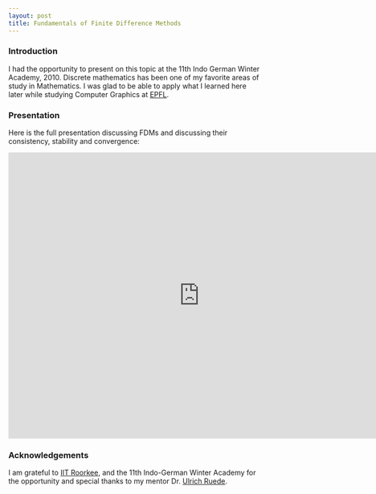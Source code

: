 ```yaml
---
layout: post
title: Fundamentals of Finite Difference Methods
---
```


### Introduction

I had the opportunity to present on this topic at the 11th Indo German Winter Academy, 2010. 
Discrete mathematics has been one of my favorite areas of study in Mathematics. I was glad 
to be able to apply what I learned here later while studying Computer Graphics at 
[EPFL](https://www.epfl.ch/en/home/). 


### Presentation

Here is the full presentation discussing FDMs and discussing their consistency, stability 
and convergence:


<iframe src="https://www.slideshare.net/1rj/slideshelf" width="760px" height="570px" frameborder="0" marginwidth="0" marginheight="0" scrolling="no" style="border:none;" allowfullscreen webkitallowfullscreen mozallowfullscreen></iframe>
 


### Acknowledgements

I am grateful to [IIT Roorkee](https://www.iitr.ac.in/), and the 11th Indo-German Winter Academy 
for the opportunity and special thanks
to my mentor Dr. [Ulrich Ruede](https://www.linkedin.com/in/ulrich-ruede-5823a31/).
